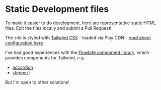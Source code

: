 # Static Development files

To make it easier to do development, here are representative static HTML files. Edit the files locally and submit a Pull Request!

The site is styled with [Tailwind CSS](https://tailwindcss.com/) - loaded via Play CDN - [read about configuration here](https://tailwindcss.com/docs/installation/play-cdn)

I've had good experiences with the [Flowbite component library](https://flowbite.com/), which provides components for Tailwind, e.g.

- [accordion](https://flowbite.com/docs/components/accordion/)
- [stepper](https://flowbite.com/docs/components/stepper/))

But I'm open to other solutions!
